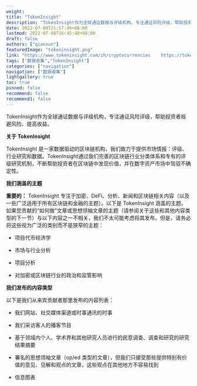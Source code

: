 ```yaml
---
weight: 
title: "TokenInsight"
description: "TokenInsight作为全球通证数据与评级机构，专注通证风险评级，帮助投资者规避风险、提高收益"
date: 2022-07-08T21:57:40+08:00
lastmod: 2022-07-08T16:45:40+08:00
draft: false
authors: ["qianxun"]
featuredImage: "tokeninsight.png"
link: "https://www.tokeninsight.com/zh/cryptocurrencies    https://tokeninsight-support.gitbook.io/support/careers-and-contributors/contributors-guidelines"
tags: ["数据收集","TokenInsight"]
categories: ["navigation"]
navigation: ["数据收集"]
lightgallery: true
toc: true
pinned: false
recommend: false
recommend1: false
---
```


TokenInsight作为全球通证数据与评级机构，专注通证风险评级，帮助投资者规避风险、提高收益。

**关于 TokenInsight**

TokenInsight 是一家数据驱动的区块链机构，我们致力于提供市场情报：评级、行业研究和数据。TokenInsight通过我们完善的区块链行业分类体系和专有的评级研究机制，不断帮助投资者在区块链中发现价值，并在数字资产市场中驾驭不确定性。

**我们涵盖的主题**

**重要的：** TokenInsight 专注于加密、DeFi、分析、新闻和区块链相关内容（以及一些广泛适用于所有区块链和金融的主题）。以下是 TokenInsight 涵盖的主题。如果您贡献的“如何做”文章或思想领袖文章的主题（请参阅关于这些和其他内容类型的下一节）与以下内容之一不相关，我们不太可能考虑将其发布。但是，请务必将这些视为广泛的类别而不是狭窄的主题：

- 项目代币经济学

- 市场与行业分析

- 项目分析

- 对加密或区块链行业的政治和监管影响

**我们发布的内容类型**

以下是我们从来宾贡献者那里发布的内容列表：

- 我们网站、社交媒体渠道或时事通讯的时事

- 我们采访客人的播客节目

- 基于领域内个人、学术界和其他研究人员进行的民意调查、调查和研究的研究结果摘要

- 署名的思想领袖文章（op/ed 类型的文章），但我们只接受那些提供特别有价值的意见、见解和观点的文章，这些观点在其他地方不容易找到

- 信息图表

